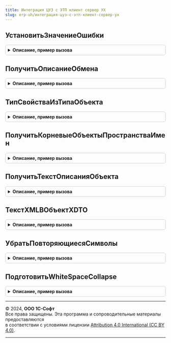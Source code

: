 ```yaml
---
title: Интеграция ЦУЗ с ЭТП клиент сервер УХ
slug: erp-uh/интеграция-цуз-с-этп-клиент-сервер-ух
---
```



## УстановитьЗначениеОшибки
<details style="margin: 1em 0; padding: 0.5em; border: 1px solid #ccc; border-radius: 6px;">

<summary style="font-weight: bold; cursor: pointer;">Описание, пример вызова</summary>

```bsl

// Установить значения полей описания транзакции для переданной ошибки.
Процедура УстановитьЗначениеОшибки(ПоляОписанияТранзакции, ТекстОшибки) Экспорт
```

Пример вызова
```bsl
ИнтеграцияЦУЗсЭТПКлиентСерверУХ.УстановитьЗначениеОшибки(ПоляОписанияТранзакции, ТекстОшибки) 
```
</details>

## ПолучитьОписаниеОбмена
<details style="margin: 1em 0; padding: 0.5em; border: 1px solid #ccc; border-radius: 6px;">

<summary style="font-weight: bold; cursor: pointer;">Описание, пример вызова</summary>

```bsl

Функция ПолучитьОписаниеОбмена(КомандаОбмена, ЭТП, ОбъектВыгрузки, ПараметрыПодключенияКЭТП, ПоляОписанияТранзакции) Экспорт
```

Пример вызова
```bsl
Результат = ИнтеграцияЦУЗсЭТПКлиентСерверУХ.ПолучитьОписаниеОбмена(КомандаОбмена, ЭТП, ОбъектВыгрузки, ПараметрыПодключенияКЭТП, ПоляОписанияТранзакции) 
```
</details>

## ТипСвойстваИзТипаОбъекта
<details style="margin: 1em 0; padding: 0.5em; border: 1px solid #ccc; border-radius: 6px;">

<summary style="font-weight: bold; cursor: pointer;">Описание, пример вызова</summary>

```bsl

Функция ТипСвойстваИзТипаОбъекта(ТипОбъекта, ИмяСвойства) Экспорт
```

Пример вызова
```bsl
Результат = ИнтеграцияЦУЗсЭТПКлиентСерверУХ.ТипСвойстваИзТипаОбъекта(ТипОбъекта, ИмяСвойства) 
```
</details>

## ПолучитьКорневыеОбъектыПространстваИмен
<details style="margin: 1em 0; padding: 0.5em; border: 1px solid #ccc; border-radius: 6px;">

<summary style="font-weight: bold; cursor: pointer;">Описание, пример вызова</summary>

```bsl

Функция ПолучитьКорневыеОбъектыПространстваИмен(ФабрикаXDTO, ПространствоИмен) Экспорт
```

Пример вызова
```bsl
Результат = ИнтеграцияЦУЗсЭТПКлиентСерверУХ.ПолучитьКорневыеОбъектыПространстваИмен(ФабрикаXDTO, ПространствоИмен) 
```
</details>

## ПолучитьТекстОписанияОбъекта
<details style="margin: 1em 0; padding: 0.5em; border: 1px solid #ccc; border-radius: 6px;">

<summary style="font-weight: bold; cursor: pointer;">Описание, пример вызова</summary>

```bsl

// Преобразуем объект-XDTO в текст XML
//
// Параметры:
//  ФабрикаXDTO	- ФабрикаXDTO - фабрика.
//  Объект		- ОбъектXDTO | ЗначениеXDTO -
//  ИмяТэга		- Строка - имя тэга в который нужно сделать запись.
//
// Возвращаемое значение:
//   - Строка - текст XML представления переданного объекта.
//
Функция ПолучитьТекстОписанияОбъекта(ФабрикаXDTO, Объект, ИмяТэга) Экспорт
```

Пример вызова
```bsl
Результат = ИнтеграцияЦУЗсЭТПКлиентСерверУХ.ПолучитьТекстОписанияОбъекта(ФабрикаXDTO, Объект, ИмяТэга) 
```
</details>

## ТекстXMLВОбъектXDTO
<details style="margin: 1em 0; padding: 0.5em; border: 1px solid #ccc; border-radius: 6px;">

<summary style="font-weight: bold; cursor: pointer;">Описание, пример вызова</summary>

```bsl

// Преобразуем объект-XDTO в текст XML
//
// Параметры:
//  ФабрикаXDTO	- ФабрикаXDTO - фабрика.
//	ТекстXML	- Строка - текст представления объекта.
//  ТипXDTO		- ТипЗначенияXDTO | ТипОбъектаXDTO | Неопределно - тип
//					объекта для чтения. Если не указан, то будем
//					пытаться определить тип из текста.
//
// Возвращаемое значение:
//   - ЗначенияXDTO | ОбъектаXDTO - прочитанный объект.
//
Функция ТекстXMLВОбъектXDTO(ФабрикаXDTO, ТекстXML, ТипXDTO) Экспорт
```

Пример вызова
```bsl
Результат = ИнтеграцияЦУЗсЭТПКлиентСерверУХ.ТекстXMLВОбъектXDTO(ФабрикаXDTO, ТекстXML, ТипXDTO) 
```
</details>

## УбратьПовторяющиесяСимволы
<details style="margin: 1em 0; padding: 0.5em; border: 1px solid #ccc; border-radius: 6px;">

<summary style="font-weight: bold; cursor: pointer;">Описание, пример вызова</summary>

```bsl

// Удаляем лишние пробельные символы
Функция УбратьПовторяющиесяСимволы(Текст, СимволДляПроверки) Экспорт
```

Пример вызова
```bsl
Результат = ИнтеграцияЦУЗсЭТПКлиентСерверУХ.УбратьПовторяющиесяСимволы(Текст, СимволДляПроверки) 
```
</details>

## ПодготовитьWhiteSpaceCollapse
<details style="margin: 1em 0; padding: 0.5em; border: 1px solid #ccc; border-radius: 6px;">

<summary style="font-weight: bold; cursor: pointer;">Описание, пример вызова</summary>

```bsl

Функция ПодготовитьWhiteSpaceCollapse(Текст) Экспорт
```

Пример вызова
```bsl
Результат = ИнтеграцияЦУЗсЭТПКлиентСерверУХ.ПодготовитьWhiteSpaceCollapse(Текст) 
```
</details>

---

© 2024, **ООО 1С-Софт**  
Все права защищены. Эта программа и сопроводительные материалы предоставляются  
в соответствии с условиями лицензии [Attribution 4.0 International (CC BY 4.0)](https://creativecommons.org/licenses/by/4.0/legalcode).

---
